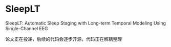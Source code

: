 # SleepLT
SleepLT: Automatic Sleep Staging with Long-term Temporal Modeling Using Single-Channel EEG

论文正在投递，后续的代码会逐步开源，代码正在解耦整理
